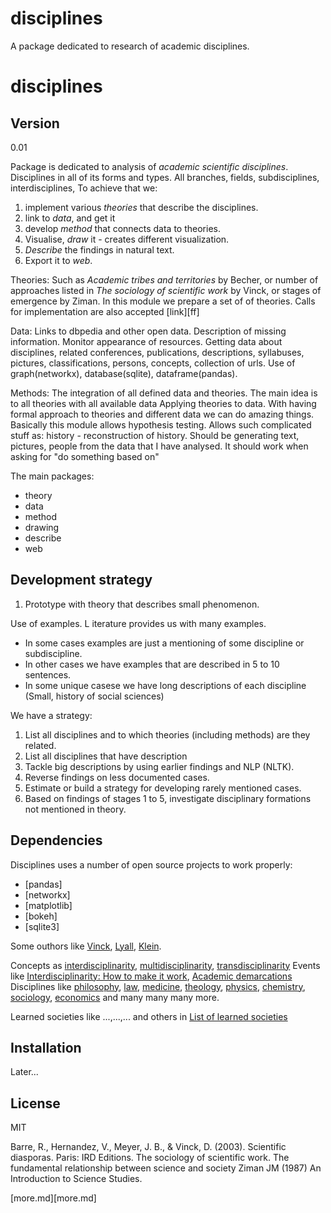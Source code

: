 disciplines
===========

A package dedicated to research of academic disciplines.

disciplines
=========

Version
----

0.01

Package is dedicated to analysis of *academic scientific disciplines*. Disciplines in all of its forms and types. All branches, fields, subdisciplines, interdisciplines, 
To achieve that we:
1. implement various *theories* that describe the disciplines.
2. link to *data*, and get it
3. develop *method* that connects data to theories.
4. Visualise, *draw* it - creates different visualization. 
5. *Describe* the findings in natural text.
6. Export it to *web*.

Theories:
Such as *Academic tribes and territories* by Becher, or number of approaches listed in *The sociology of scientific work* by Vinck, or stages of emergence by Ziman.
In this module we prepare a set of of theories. Calls for implementation are also accepted [link][ff]

Data:
Links to dbpedia and other open data.
Description of missing information.
Monitor appearance of resources.
Getting data about disciplines, related conferences, publications, descriptions, syllabuses, pictures, classifications, persons, concepts, collection of urls.
Use of graph(networkx), database(sqlite), dataframe(pandas). 

Methods:
The integration of all defined data and theories. The main idea is to all theories with all available data
Applying theories to data. With having formal approach to theories and different data we can do amazing things.
Basically this module allows hypothesis testing. Allows such complicated stuff as:
history - reconstruction of history. Should be generating text, pictures, people from the data that I have analysed. It should work when asking for "do something based on"

The main packages:
- theory
- data
- method
- drawing
- describe
- web


Development strategy
-----
1. Prototype with theory that describes small phenomenon.

Use of examples. L
iterature provides us with many examples. 
- In some cases examples are just a mentioning of some discipline or subdiscipline.
- In other cases we have examples that are described in 5 to 10 sentences. 
- In some unique casese we have long descriptions of each discipline (Small, history of social sciences)

We have a strategy:
1. List all disciplines and to which theories (including methods) are they related.
2. List all disciplines that have description
3. Tackle big descriptions by using earlier findings and NLP (NLTK).
4. Reverse findings on less documented cases.
5. Estimate or build a strategy for developing rarely mentioned cases.
6. Based on findings of stages 1 to 5, investigate disciplinary formations not mentioned in theory.

Dependencies
-----------

Disciplines uses a number of open source projects to work properly:

* [pandas]
* [networkx]
* [matplotlib]
* [bokeh]
* [sqlite3]


Some outhors like [Vinck], [Lyall], [Klein].

Concepts as [interdisciplinarity], [multidisciplinarity], [transdisciplinarity]
Events like [Interdisciplinarity: How to make it work], [Academic demarcations]
Disciplines like [philosophy], [law], [medicine], [theology], [physics], [chemistry], [sociology], [economics] and many many many more.

Learned societies like ...,...,... and others in [List of learned societies]

Installation
--------------

Later...

License
----
MIT

[Vinck]:http://epr.ist.utl.pt/~epr.daemon/EPGC/index.php/dominique-vinck
[Lyall]:http://www.sps.ed.ac.uk/staff/science_technology_and_innovation_studies/lyall_catherine
[Klein]:http://csid.unt.edu/about/people/klein/

[interdisciplinarity]:https://en.wikipedia.org/wiki/Interdisciplinary
[multidisciplinarity]:https://en.wikipedia.org/wiki/multidisciplinarity
[transdisciplinarity]:https://en.wikipedia.org/wiki/transdisciplinarity

[law]:https://en.wikipedia.org/wiki/Law
[medicine]:https://en.wikipedia.org/wiki/medicine
[theology]:https://en.wikipedia.org/wiki/theology
[philosophy]:https://en.wikipedia.org/wiki/philosophy
[sociology]:https://en.wikipedia.org/wiki/sociology
[economics]:https://en.wikipedia.org/wiki/economics
[chemistry]:https://en.wikipedia.org/wiki/chemistry
[physics]:https://en.wikipedia.org/wiki/physics

[esf peerreview guide]:http://www.esf.org/coordinating-research/mo-fora/peer-review.html

[Interdisciplinarity: How to make it work]:http://www.ljms.lt/interdisciplinarity/home
[Academic demarcations]:http://www.uio.no/english/research/interfaculty-research-areas/plurel/news-and-events/events/external/2012/academic_demarcations.html

[List of learned societies]:https://en.wikipedia.org/wiki/List_of_learned_societies

Barre, R., Hernandez, V., Meyer, J. B., & Vinck, D. (2003). Scientific diasporas. Paris: IRD Editions.
The sociology of scientific work. The fundamental relationship between science and society
Ziman JM (1987) An Introduction to Science Studies. 


[more.md][more.md]




